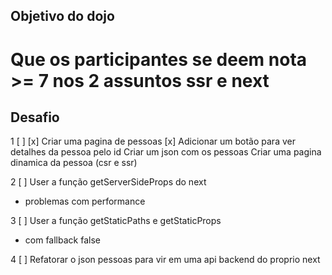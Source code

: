 ## Objetivo do dojo

  # Que os participantes se deem nota >= 7 nos 2 assuntos ssr e next

## Desafio
1 [ ] [x] Criar uma pagina de pessoas
    [x] Adicionar um botão para ver detalhes da pessoa pelo id
  Criar um json com os pessoas
  Criar uma pagina dinamica da pessoa (csr e ssr)

2 [ ] User a função getServerSideProps do next
  - problemas com performance

3 [ ] User a função getStaticPaths e getStaticProps
  - com fallback false

4 [ ] Refatorar o json pessoas para vir em uma api backend do proprio next
